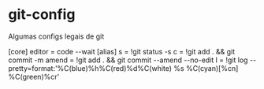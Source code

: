 # git-config

Algumas configs legais de git

[core]
	editor = code --wait
[alias]
	s = !git status -s
	c = !git add . && git commit -m
	amend = !git add . && git commit --amend --no-edit
	l = !git log --pretty=format:'%C(blue)%h%C(red)%d%C(white) %s %C(cyan)[%cn] %C(green)%cr'
